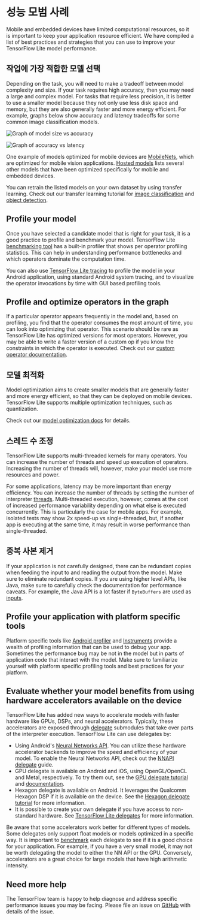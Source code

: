# 성능 모범 사례

Mobile and embedded devices have limited computational resources, so it is important to keep your application resource efficient. We have compiled a list of best practices and strategies that you can use to improve your TensorFlow Lite model performance.

## 작업에 가장 적합한 모델 선택

Depending on the task, you will need to make a tradeoff between model complexity and size. If your task requires high accuracy, then you may need a large and complex model. For tasks that require less precision, it is better to use a smaller model because they not only use less disk space and memory, but they are also generally faster and more energy efficient. For example, graphs below show accuracy and latency tradeoffs for some common image classification models.

![Graph of model size vs accuracy](../images/performance/model_size_vs_accuracy.png "모델 크기 대 정확도")

![Graph of accuracy vs latency](../images/performance/accuracy_vs_latency.png "정확도 대 지연")

One example of models optimized for mobile devices are [MobileNets](https://arxiv.org/abs/1704.04861), which are optimized for mobile vision applications. [Hosted models](../guide/hosted_models.md) lists several other models that have been optimized specifically for mobile and embedded devices.

You can retrain the listed models on your own dataset by using transfer learning. Check out our transfer learning tutorial for [image classification](/lite/tutorials/model_maker_image_classification) and [object detection](https://medium.com/tensorflow/training-and-serving-a-realtime-mobile-object-detector-in-30-minutes-with-cloud-tpus-b78971cf1193).

## Profile your model

Once you have selected a candidate model that is right for your task, it is a good practice to profile and benchmark your model. TensorFlow Lite [benchmarking tool](https://github.com/tensorflow/tensorflow/tree/master/tensorflow/lite/tools/benchmark) has a built-in profiler that shows per operator profiling statistics. This can help in understanding performance bottlenecks and which operators dominate the computation time.

You can also use [TensorFlow Lite tracing](measurement.md#trace_tensorflow_lite_internals_in_android) to profile the model in your Android application, using standard Android system tracing, and to visualize the operator invocations by time with GUI based profiling tools.

## Profile and optimize operators in the graph

If a particular operator appears frequently in the model and, based on profiling, you find that the operator consumes the most amount of time, you can look into optimizing that operator. This scenario should be rare as TensorFlow Lite has optimized versions for most operators. However, you may be able to write a faster version of a custom op if you know the constraints in which the operator is executed. Check out our [custom operator documentation](../custom_operators.md).

## 모델 최적화

Model optimization aims to create smaller models that are generally faster and more energy efficient, so that they can be deployed on mobile devices. TensorFlow Lite supports multiple optimization techniques, such as quantization.

Check out our [model optimization docs](model_optimization.md) for details.

## 스레드 수 조정

TensorFlow Lite supports multi-threaded kernels for many operators. You can increase the number of threads and speed up execution of operators. Increasing the number of threads will, however, make your model use more resources and power.

For some applications, latency may be more important than energy efficiency. You can increase the number of threads by setting the number of interpreter [threads](https://github.com/tensorflow/tensorflow/blob/master/tensorflow/lite/interpreter.h#L346). Multi-threaded execution, however, comes at the cost of increased performance variability depending on what else is executed concurrently. This is particularly the case for mobile apps. For example, isolated tests may show 2x speed-up vs single-threaded, but, if another app is executing at the same time, it may result in worse performance than single-threaded.

## 중복 사본 제거

If your application is not carefully designed, there can be redundant copies when feeding the input to and reading the output from the model. Make sure to eliminate redundant copies. If you are using higher level APIs, like Java, make sure to carefully check the documentation for performance caveats. For example, the Java API is a lot faster if `ByteBuffers` are used as [inputs](https://github.com/tensorflow/tensorflow/blob/master/tensorflow/lite/java/src/main/java/org/tensorflow/lite/Interpreter.java#L175).

## Profile your application with platform specific tools

Platform specific tools like [Android profiler](https://developer.android.com/studio/profile/android-profiler) and [Instruments](https://help.apple.com/instruments/mac/current/) provide a wealth of profiling information that can be used to debug your app. Sometimes the performance bug may be not in the model but in parts of application code that interact with the model. Make sure to familiarize yourself with platform specific profiling tools and best practices for your platform.

## Evaluate whether your model benefits from using hardware accelerators available on the device

TensorFlow Lite has added new ways to accelerate models with faster hardware like GPUs, DSPs, and neural accelerators. Typically, these accelerators are exposed through [delegate](delegates.md) submodules that take over parts of the interpreter execution. TensorFlow Lite can use delegates by:

- Using Android's [Neural Networks API](https://developer.android.com/ndk/guides/neuralnetworks/). You can utilize these hardware accelerator backends to improve the speed and efficiency of your model. To enable the Neural Networks API, check out the [NNAPI delegate](nnapi.md) guide.
- GPU delegate is available on Android and iOS, using OpenGL/OpenCL and Metal, respectively. To try them out, see the [GPU delegate tutorial](gpu.md) and [documentation](gpu_advanced.md).
- Hexagon delegate is available on Android. It leverages the Qualcomm Hexagon DSP if it is available on the device. See the [Hexagon delegate tutorial](hexagon_delegate.md) for more information.
- It is possible to create your own delegate if you have access to non-standard hardware. See [TensorFlow Lite delegates](delegates.md) for more information.

Be aware that some accelerators work better for different types of models. Some delegates only support float models or models optimized in a specific way. It is important to [benchmark](measurement.md) each delegate to see if it is a good choice for your application. For example, if you have a very small model, it may not be worth delegating the model to either the NN API or the GPU. Conversely, accelerators are a great choice for large models that have high arithmetic intensity.

## Need more help

The TensorFlow team is happy to help diagnose and address specific performance issues you may be facing. Please file an issue on [GitHub](https://github.com/tensorflow/tensorflow/issues) with details of the issue.
